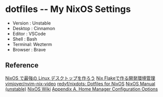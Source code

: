 # dotfiles -- My NixOS Settings

- Version : Unstable
- Desktop : Cinnamon
- Editor : VSCode
- Shell : Bash
- Terminal: Wezterm
- Browser : Brave

## Reference

[NixOS で最強の Linux デスクトップを作ろう](https://zenn.dev/asa1984/articles/nixos-is-the-best)
[Nix Flakeで作る開発環境管理](https://zenn.dev/stmn_inc/articles/create-environment-to-nix-flake)
[vimjoyer/nvim-nix-video](https://github.com/vimjoyer/nvim-nix-video/tree/main)
[redyf/nixdots: Dotfiles for NixOS](https://github.com/redyf/nixdots)
[NixOS Manual (unstable)](https://nixos.org/manual/nixos/unstable/)
[NixOS Wiki](https://wiki.nixos.org/wiki/NixOS_Wiki)
[Appendix A. Home Manager Configuration Options](https://nix-community.github.io/home-manager/options.xhtml)
